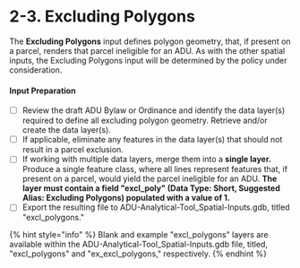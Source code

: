 # 2-3. Excluding Polygons

The **Excluding Polygons** input defines polygon geometry, that, if present on a parcel, renders that parcel ineligible for an ADU. As with the other spatial inputs, the Excluding Polygons input will be determined by the policy under consideration.&#x20;

#### Input Preparation

* [ ] Review the draft ADU Bylaw or Ordinance and identify the data layer(s) required to define all excluding polygon geometry. Retrieve and/or create the data layer(s).
* [ ] If applicable, eliminate any features in the data layer(s) that should not result in a parcel exclusion.
* [ ] If working with multiple data layers, merge them into a **single layer.** Produce a single feature class, where all lines represent features that, if present on a parcel, would yield the parcel ineligible for an ADU. **The layer must contain a field "excl\_poly" (Data Type: Short, Suggested Alias: Excluding Polygons) populated with a value of 1.**
* [ ] Export the resulting file to ADU-Analytical-Tool\_Spatial-Inputs.gdb, titled "excl\_polygons."

{% hint style="info" %}
Blank and example "excl\_polygons" layers are available within the ADU-Analytical-Tool\_Spatial-Inputs.gdb file, titled, "excl\_polygons" and "ex\_excl\_polygons," respectively.
{% endhint %}
